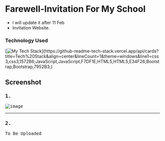 # Farewell-Invitation For My School
* I will update it after 11 Feb
* Invitation Website.
### Technology Used
[![My Tech Stack](https://github-readme-tech-stack.vercel.app/api/cards?title=Tech%20Stack&align=center&lineCount=1&theme=windows&line1=css3,css3,1572B6;JavaScript,JavaScript,F7DF1E;HTML5,HTML5,E34F26;Bootstrap,Bootstrap,7952B3;)](https://github-readme-tech-stack.vercel.app/api/cards?title=Tech%20Stack&align=center&lineCount=1&theme=windows&line1=css3,css3,1572B6;JavaScript,JavaScript,F7DF1E;HTML5,HTML5,E34F26;Bootstrap,Bootstrap,7952B3;)

## Screenshot 

<kbd>
<h3>1.</h3>

![image](https://user-images.githubusercontent.com/62820550/216026970-379056b7-ef93-44c1-80d8-d13750b6aa5d.png)

</kbd>

***

<kbd>
<h3>2.</h3>
To Be Uploaded
</kbd>

### 
